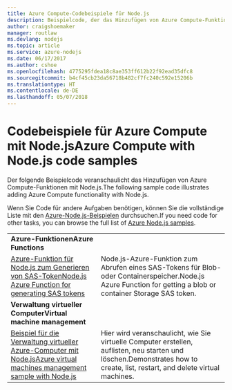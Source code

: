 ```yaml
---
title: Azure Compute-Codebeispiele für Node.js
description: Beispielcode, der das Hinzufügen von Azure Compute-Funktionen mit Node.js veranschaulicht
author: craigshoemaker
manager: routlaw
ms.devlang: nodejs
ms.topic: article
ms.service: azure-nodejs
ms.date: 06/17/2017
ms.author: cshoe
ms.openlocfilehash: 4775295fdea18c8ae353ff612b22f92ead35dfc8
ms.sourcegitcommit: b4cf45cb23da56718b482cf7fc240c592e15206b
ms.translationtype: HT
ms.contentlocale: de-DE
ms.lasthandoff: 05/07/2018
---
```

# <a name="azure-compute-with-nodejs-code-samples"></a><span data-ttu-id="eaf28-103">Codebeispiele für Azure Compute mit Node.js</span><span class="sxs-lookup"><span data-stu-id="eaf28-103">Azure Compute with Node.js code samples</span></span>

<span data-ttu-id="eaf28-104">Der folgende Beispielcode veranschaulicht das Hinzufügen von Azure Compute-Funktionen mit Node.js.</span><span class="sxs-lookup"><span data-stu-id="eaf28-104">The following sample code illustrates adding Azure Compute functionality with Node.js.</span></span>

<span data-ttu-id="eaf28-105">Wenn Sie Code für andere Aufgaben benötigen, können Sie die vollständige Liste mit den [Azure-Node.js-Beispielen](https://azure.microsoft.com/resources/samples/?term=nodejs) durchsuchen.</span><span class="sxs-lookup"><span data-stu-id="eaf28-105">If you need code for other tasks, you can browse the full list of [Azure Node.js samples](https://azure.microsoft.com/resources/samples/?term=nodejs).</span></span>

| | |
|---|---|
| <span data-ttu-id="eaf28-106">**Azure-Funktionen**</span><span class="sxs-lookup"><span data-stu-id="eaf28-106">**Azure Functions**</span></span> ||
| [<span data-ttu-id="eaf28-107">Azure-Funktion für Node.js zum Generieren von SAS-Token</span><span class="sxs-lookup"><span data-stu-id="eaf28-107">Node.js Azure Function for generating SAS tokens</span></span>](https://azure.microsoft.com/resources/samples/functions-node-sas-token/) | <span data-ttu-id="eaf28-108">Node.js-Azure-Funktion zum Abrufen eines SAS-Tokens für Blob- oder Containerspeicher.</span><span class="sxs-lookup"><span data-stu-id="eaf28-108">Node.js Azure Function for getting a blob or container Storage SAS token.</span></span> |
| <span data-ttu-id="eaf28-109">**Verwaltung virtueller Computer**</span><span class="sxs-lookup"><span data-stu-id="eaf28-109">**Virtual machine management**</span></span> ||
| [<span data-ttu-id="eaf28-110">Beispiel für die Verwaltung virtueller Azure-Computer mit Node.js</span><span class="sxs-lookup"><span data-stu-id="eaf28-110">Azure virtual machines management sample with Node.js</span></span>](https://github.com/Azure-Samples/compute-node-manage-vm) | <span data-ttu-id="eaf28-111">Hier wird veranschaulicht, wie Sie virtuelle Computer erstellen, auflisten, neu starten und löschen.</span><span class="sxs-lookup"><span data-stu-id="eaf28-111">Demonstrates how to create, list, restart, and delete virtual machines.</span></span> |